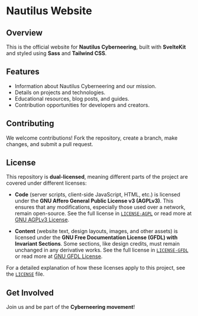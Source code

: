 # Nautilus Website

## Overview

This is the official website for **Nautilus Cyberneering**, built with **SvelteKit** and styled using **Sass** and **Tailwind CSS**.

## Features

- Information about Nautilus Cyberneering and our mission.
- Details on projects and technologies.
- Educational resources, blog posts, and guides.
- Contribution opportunities for developers and creators.

## Contributing

We welcome contributions! Fork the repository, create a branch, make changes, and submit a pull request.

## License

This repository is **dual-licensed**, meaning different parts of the project are covered under different licenses:

- **Code** (server scripts, client-side JavaScript, HTML, etc.) is licensed under the **GNU Affero General Public License v3 (AGPLv3)**. This ensures that any modifications, especially those used over a network, remain open-source. See the full license in [`LICENSE-AGPL`](./LICENSE-AGPL) or read more at [GNU AGPLv3 License](https://www.gnu.org/licenses/agpl-3.0.html).

- **Content** (website text, design layouts, images, and other assets) is licensed under the **GNU Free Documentation License (GFDL) with Invariant Sections**. Some sections, like design credits, must remain unchanged in any derivative works. See the full license in [`LICENSE-GFDL`](./LICENSE-GFDL) or read more at [GNU GFDL License](https://www.gnu.org/licenses/fdl-1.3.html).

For a detailed explanation of how these licenses apply to this project, see the [`LICENSE`](./LICENSE) file.

## Get Involved

Join us and be part of the **Cyberneering movement**!
